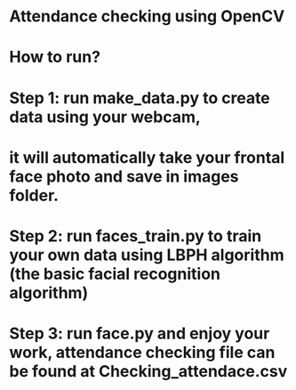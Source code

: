 # Attendance checking using OpenCV
# How to run?
# Step 1: run make_data.py to create data using your webcam, 
#         it will automatically take your frontal face photo and save in images folder.
# Step 2: run faces_train.py to train your own data using LBPH algorithm (the basic facial recognition algorithm)
# Step 3: run face.py and enjoy your work, attendance checking file can be found at Checking_attendace.csv 